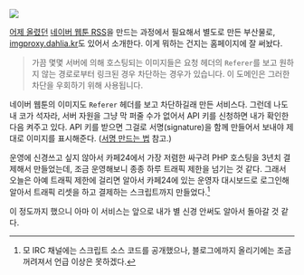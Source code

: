 ![](https://41.media.tumblr.com/tumblr_lk9e8gx0hI1qz6t91o1_1280.png)

[어제 올렸던][1] [네이버 웹툰 RSS][2]을 만드는 과정에서 필요해서 별도로 만든 부산물로, [imgproxy.dahlia.kr][3]도 있어서 소개한다. 이게 뭐하는 건지는 홈페이지에 잘 써놨다.

> 가끔 몇몇 서버에 의해 호스팅되는 이미지들은 요청 헤더의 `Referer`를 보고 원하지 않는 경로로부터 링크된 경우 차단하는 경우가 있습니다. 이 도메인은 그러한 차단을 우회하기 위해 사용됩니다.

네이버 웹툰의 이미지도 `Referer` 헤더를 보고 차단하길래 만든 서비스다. 그런데 나도 내 코가 석자라, 서버 자원을 그냥 막 퍼줄 수가 없어서 API 키를 신청하면 내가 확인한 다음 켜주고 있다. API 키를 받으면 그걸로 서명(signature)을 함께 만들어서 보내야 제대로 이미지를 표시해준다. ([서명 만드는 법][4] 참고.)

운영에 신경쓰고 싶지 않아서 카페24에서 가장 저렴한 싸구려 PHP 호스팅을 3년치 결제해서 만들었는데, 조금 운영해보니 종종 하루 트래픽 제한을 넘기는 것 같다. 그래서 오늘은 아예 트래픽 제한에 걸리면 알아서 카페24에 있는 운영자 대시보드로 로그인해 알아서 트래픽 리셋을 하고 결제하는 스크립트까지 만들었다.[^1]

이 정도까지 했으니 아마 이 서비스는 앞으로 내가 별 신경 안써도 알아서 돌아갈 것 같다.

[^1]: 모 IRC 채널에는 스크립트 소스 코드를 공개했으나, 블로그에까지 올리기에는 조금 꺼려져서 언급 이상은 못하겠다.

[1]: http://blog.dahlia.kr/post/4920306992
[2]: http://navercomicfeed.ep.io/
[3]: http://imgproxy.dahlia.kr/
[4]: http://imgproxy.dahlia.kr/#signature
